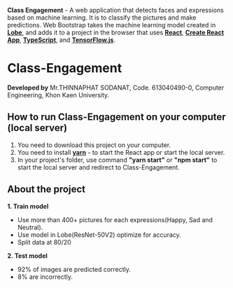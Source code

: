 **Class Engagement** - A web application that detects faces and expressions based on machine learning. 
It is to classify the pictures and make predictions. Web Bootstrap takes the machine learning model created in **[Lobe](https://lobe.ai/)**, 
and adds it to a project in the browser that uses **[React](https://reactjs.org/)**, **[Create React App](https://github.com/facebook/create-react-app)**, 
**[TypeScript](https://www.typescriptlang.org/)**, and **[TensorFlow.js](https://www.tensorflow.org/js)**.

# Class-Engagement

**Developed by** Mr.THINNAPHAT SODANAT, Code. 613040490-0, Computer Engineering, Khon Kaen University.

## How to run Class-Engagement on your computer (local server)
1. You need to download this project on your computer. 
2. You need to install **[yarn](https://classic.yarnpkg.com/en/docs/install#windows-stable)** - to start the React app or start the local server.
3. In your project's folder, use command **"yarn start"** or **"npm start"** to start the local server and redirect to Class-Engagement.

## About the project
**1. Train model**
- Use more than 400+ pictures for each expressions(Happy, Sad and Neutral).
- Use model in Lobe(ResNet-50V2) optimize for accuracy.
- Split data at 80/20

**2. Test model**
- 92% of images are predicted correctly.
- 8% are incorrectly.
